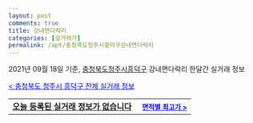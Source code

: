 ```yaml
---
layout: post
comments: true
title: 강내면다락리
categories: [실거래가]
permalink: /apt/충청북도청주시흥덕구강내면다락리
---
```


2021년 09월 18일 기준, <a href="/apt/충청북도청주시흥덕구">충청북도청주시흥덕구</a> 강내면다락리 한달간 실거래 정보

<a style="color: blue;" href="/apt/충청북도청주시흥덕구">< 충청북도 청주시 흥덕구 전체 실거래 정보</a>
<!---- start ---->
<table>
  <tr>
    <td colspan="4" style="font-weight: bold;"><a href="/apt/충청북도청주시흥덕구강내면다락리{name_without_space}">오늘 등록된 실거래 정보가 없습니다</a> &nbsp;&nbsp;&nbsp; <a style="color: blue; font-size: smaller;" href="/apt/충청북도청주시흥덕구강내면다락리{name_without_space}">면적별 최고가 ></a></td>
  </tr>
    
</table>
<!---- end ---->
    